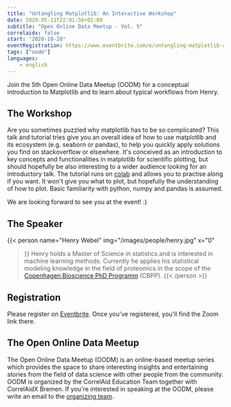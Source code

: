 ```yaml
---
title: "Untangling Matplotlib: An Interactive Workshop"
date: 2020-05-11T22:01:56+02:00
subtitle: "Open Online Data Meetup - Vol. 5"
correlaidx: false
start: "2020-10-28"
eventRegistration: https://www.eventbrite.com/e/untangling-matplotlib-an-interactive-workshop-registration-125895626207
tags: ["oodm"]
languages: 
    - english
---
```

Join the 5th Open Online Data Meetup (OODM) for a conceptual introduction to Matplotlib and to learn about typical workflows from Henry.

## The Workshop
Are you sometimes puzzled why matplotlib has to be so complicated?
This talk and tutorial tries give you an overall idea of how to use matplotlib
and its ecosystem (e.g. seaborn or pandas), to help you quickly apply solutions
you find on stackoverflow or elsewhere. It's conceived as an introduction to
key concepts and functionalities in matplotlib for scientific plotting, but
should hopefully be also interesting to a wider audience looking for an
introductory talk. The tutorial runs on [colab](https://colab.research.google.com/) and allows you to practise along if you want.
It won't give you what to plot, but hopefully the understanding of how to plot.
Basic familiarity with python, numpy and pandas is assumed.

We are looking forward to see you at the event! :)



## The Speaker
{{< person 
    name="Henry Webel"
    img="/images/people/henry.jpg"
    x="0"
>}}
   Henry holds a Master of Science in statistics and is interested in machine learning methods. Currently
he applies his statistical modeling knowledge in the field of proteomics in
the scope of the [Copenhagen Bioscience PhD Programm](https://cphbiosciencephd.org/) (CBPP).
{{< /person >}}


## Registration 
Please register on [Eventbrite](https://www.eventbrite.de/e/the-lazy-data-scientist-automating-things-feat-r-python-aws-and-a-pi-registration-121498787143). Once you've registered, you'll find the Zoom link there.

## The Open Online Data Meetup
The Open Online Data Meetup (OODM) is an online-based meetup series which provides the space to share interesting insights and entertaining stories from the field of data science with other people from the community. OODM is organized by the CorrelAid Education Team together with CorrelAidX Bremen. If you're interested in speaking at the OODM, please write an email to the [organizing team](mailto:events@correlaid.org).



